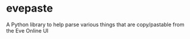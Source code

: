 evepaste
========

A Python library to help parse various things that are copy/pastable from the Eve Online UI
